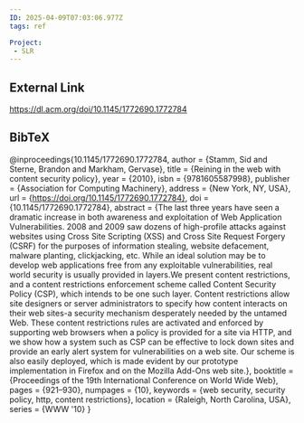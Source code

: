 ```yaml
---
ID: 2025-04-09T07:03:06.977Z
tags: ref

Project:
 - SLR
---
```

## External Link

https://dl.acm.org/doi/10.1145/1772690.1772784

## BibTeX

@inproceedings{10.1145/1772690.1772784, author = {Stamm, Sid and Sterne, Brandon and Markham, Gervase}, title = {Reining in the web with content security policy}, year = {2010}, isbn = {9781605587998}, publisher = {Association for Computing Machinery}, address = {New York, NY, USA}, url = {https://doi.org/10.1145/1772690.1772784}, doi = {10.1145/1772690.1772784}, abstract = {The last three years have seen a dramatic increase in both awareness and exploitation of Web Application Vulnerabilities. 2008 and 2009 saw dozens of high-profile attacks against websites using Cross Site Scripting (XSS) and Cross Site Request Forgery (CSRF) for the purposes of information stealing, website defacement, malware planting, clickjacking, etc. While an ideal solution may be to develop web applications free from any exploitable vulnerabilities, real world security is usually provided in layers.We present content restrictions, and a content restrictions enforcement scheme called Content Security Policy (CSP), which intends to be one such layer. Content restrictions allow site designers or server administrators to specify how content interacts on their web sites-a security mechanism desperately needed by the untamed Web. These content restrictions rules are activated and enforced by supporting web browsers when a policy is provided for a site via HTTP, and we show how a system such as CSP can be effective to lock down sites and provide an early alert system for vulnerabilities on a web site. Our scheme is also easily deployed, which is made evident by our prototype implementation in Firefox and on the Mozilla Add-Ons web site.}, booktitle = {Proceedings of the 19th International Conference on World Wide Web}, pages = {921–930}, numpages = {10}, keywords = {web security, security policy, http, content restrictions}, location = {Raleigh, North Carolina, USA}, series = {WWW '10} }
